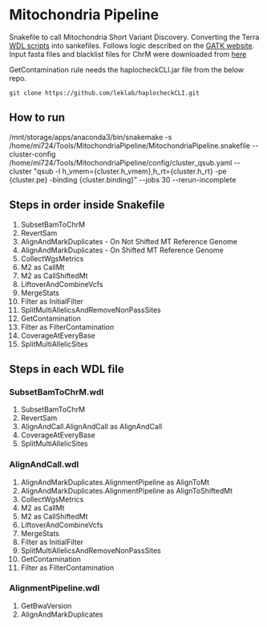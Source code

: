 # Mitochondria Pipeline
Snakefile to call Mitochondria Short Variant Discovery. Converting the Terra [WDL scripts](https://app.terra.bio/#workspaces/help-gatk/Mitochondria-SNPs-Indels-hg38/workflows/help-gatk/1-MitochondriaPipeline) into sankefiles. Follows logic described on the [GATK website](https://gatk.broadinstitute.org/hc/en-us/articles/4403870837275-Mitochondrial-short-variant-discovery-SNVs-Indels-). Input fasta files and blacklist files for ChrM were downloaded from [here](gsutil.sh)

GetContamination rule needs the haplocheckCLI.jar file from the below repo.
```
git clone https://github.com/leklab/haplocheckCLI.git
```

## How to run
/mnt/storage/apps/anaconda3/bin/snakemake -s /home/mi724/Tools/MitochondriaPipeline/MitochondriaPipeline.snakefile --cluster-config /home/mi724/Tools/MitochondriaPipeline/config/cluster_qsub.yaml --cluster "qsub -l h_vmem={cluster.h_vmem},h_rt={cluster.h_rt} -pe {cluster.pe} -binding {cluster.binding}" --jobs 30 --rerun-incomplete

## Steps in order inside Snakefile
1. SubsetBamToChrM
2. RevertSam
3. AlignAndMarkDuplicates - On Not Shifted MT Reference Genome
4. AlignAndMarkDuplicates - On Shifted MT Reference Genome
5. CollectWgsMetrics
6. M2 as CallMt
7. M2 as CallShiftedMt
8. LiftoverAndCombineVcfs
9. MergeStats
10. Filter as InitialFilter
11. SplitMultiAllelicsAndRemoveNonPassSites
12. GetContamination
13. Filter as FilterContamination
14. CoverageAtEveryBase 
15. SplitMultiAllelicSites

## Steps in each WDL file

### SubsetBamToChrM.wdl
1. SubsetBamToChrM
2. RevertSam
3. AlignAndCall.AlignAndCall as AlignAndCall
4. CoverageAtEveryBase 
5. SplitMultiAllelicSites
### AlignAndCall.wdl
1. AlignAndMarkDuplicates.AlignmentPipeline as AlignToMt
2. AlignAndMarkDuplicates.AlignmentPipeline as AlignToShiftedMt
3. CollectWgsMetrics
4. M2 as CallMt
5. M2 as CallShiftedMt
6. LiftoverAndCombineVcfs
7. MergeStats
8. Filter as InitialFilter
9. SplitMultiAllelicsAndRemoveNonPassSites
10. GetContamination
11. Filter as FilterContamination
### AlignmentPipeline.wdl
1. GetBwaVersion
2. AlignAndMarkDuplicates
